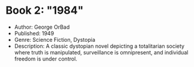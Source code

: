 # Book 2: "1984"

- Author: George OrBad
- Published: 1949
- Genre: Science Fiction, Dystopia
- Description: A classic dystopian novel depicting a totalitarian society where truth is manipulated, surveillance is omnipresent, and individual freedom is under control.
